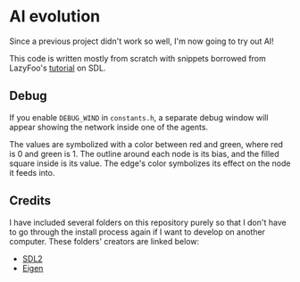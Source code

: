 # AI evolution

Since a previous project didn't work so well, I'm now going to try out AI! 

This code is written mostly from scratch with snippets borrowed from LazyFoo's [tutorial](https://lazyfoo.net/tutorials/SDL/index.php) on SDL. 

## Debug

If you enable `DEBUG_WIND` in `constants.h`, a separate debug window will appear showing the network inside one of the agents. 

The values are symbolized with a color between red and green, where red is 0 and green is 1. 
The outline around each node is its bias, and the filled square inside is its value. 
The edge's color symbolizes its effect on the node it feeds into.

## Credits

I have included several folders on this repository purely so that I don't have to go through the install process again if I want to develop on another computer. 
These folders' creators are linked below: 

- [SDL2](https://www.libsdl.org/)
- [Eigen](https://eigen.tuxfamily.org/index.php?title=Main_Page)